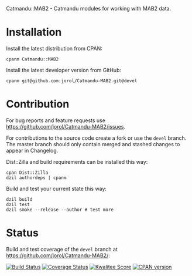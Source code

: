 Catmandu::MAB2 - Catmandu modules for working with MAB2 data.

# Installation

Install the latest distribution from CPAN:

    cpanm Catmandu::MAB2

Install the latest developer version from GitHub:

    cpanm git@github.com:jorol/Catmandu-MAB2.git@devel

# Contribution

For bug reports and feature requests use <https://github.com/jorol/Catmandu-MAB2/issues>.

For contributions to the source code create a fork or use the `devel` branch. The master
branch should only contain merged and stashed changes to appear in Changelog.

Dist::Zilla and build requirements can be installed this way:

    cpan Dist::Zilla
    dzil authordeps | cpanm

Build and test your current state this way:

    dzil build
    dzil test 
    dzil smoke --release --author # test more

# Status

Build and test coverage of the `devel` branch at <https://github.com/jorol/Catmandu-MAB2/>:

[![Build Status](https://travis-ci.org/jorol/Catmandu-MAB2.png)](https://travis-ci.org/jorol/Catmandu-MAB2)
[![Coverage Status](https://coveralls.io/repos/jorol/Catmandu-MAB2/badge.png?branch=devel)](https://coveralls.io/r/jorol/Catmandu-MAB2?branch=devel)
[![Kwalitee Score](http://cpants.cpanauthors.org/dist/Catmandu-MAB2.png)](http://cpants.cpanauthors.org/dist/Catmandu-MAB2)
[![CPAN version](https://badge.fury.io/pl/Catmandu-MAB2.png)](http://badge.fury.io/pl/Catmandu-MAB2)
